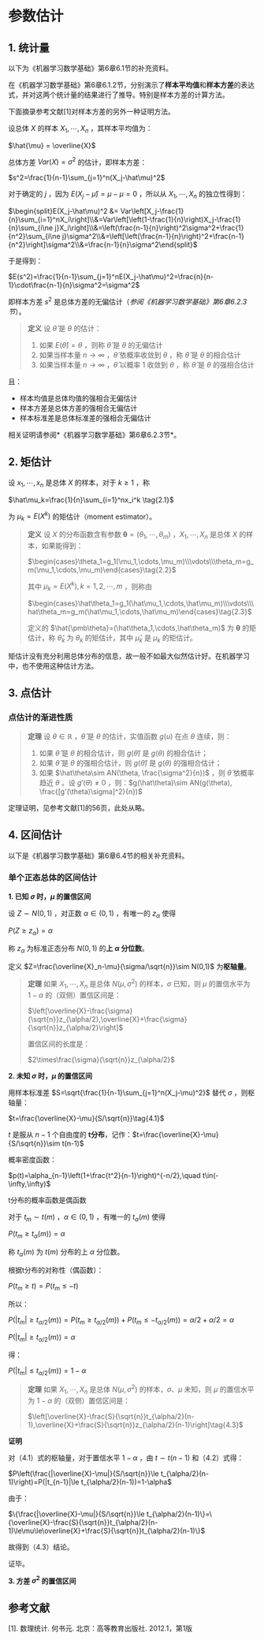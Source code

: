 # 参数估计



## 1. 统计量

以下为《机器学习数学基础》第6章6.1节的补充资料。

在《机器学习数学基础》第6章6.1.2节，分别演示了**样本平均值**和**样本方差**的表达式，并对这两个统计量的结果进行了推导。特别是样本方差的计算方法。

下面摘录参考文献[1]对样本方差的另外一种证明方法。

设总体 $X$ 的样本 $X_1,\cdots,X_n$ ，其样本平均值为：

$\hat{\mu} = \overline{X}$

总体方差 $Var(X)=\sigma^2$ 的估计，即样本方差：

$s^2=\frac{1}{n-1}\sum_{j=1}^n(X_j-\hat\mu)^2$

对于确定的 $j$ ，因为 $E(X_j-\hat\mu)=\mu-\mu=0$ ，所以从 $X_1,\cdots,X_n$ 的独立性得到：

$\begin{split}E(X_j-\hat\mu)^2 &= Var\left[X_j-\frac{1}{n}\sum_{i=1}^nX_i\right]\\&=Var\left[\left(1-\frac{1}{n}\right)X_j-\frac{1}{n}\sum_{i\ne j}X_i\right]\\&=\left(\frac{n-1}{n}\right)^2\sigma^2+\frac{1}{n^2}\sum_{i\ne j}\sigma^2\\&=\left[\left(\frac{n-1}{n}\right)^2+\frac{n-1}{n^2}\right]\sigma^2\\&=\frac{n-1}{n}\sigma^2\end{split}$

于是得到：

$E(s^2)=\frac{1}{n-1}\sum_{j=1}^nE(X_j-\hat\mu)^2=\frac{n}{n-1}\cdot\frac{n-1}{n}\sigma^2=\sigma^2$

即样本方差 $s^2$ 是总体方差的无偏估计（*参阅《机器学习数学基础》第6章6.2.3节*）。

> **定义**    设 $\hat\theta$ 是 $\theta$ 的估计：
>
> 1. 如果 $E(\hat\theta)=\theta$ ，则称 $\hat\theta$ 是 $\theta$ 的无偏估计
> 2. 如果当样本量 $n\to\infty$ ，$\hat\theta$ 依概率收敛到 $\theta$ ，称 $\hat\theta$ 是 $\theta$ 的相合估计
> 3. 如果当样本量 $n\to\infty$ ，$\hat\theta$ 以概率 $1$ 收敛到 $\theta$ ，称 $\hat\theta$ 是 $\theta$ 的强相合估计

且：

- 样本均值是总体均值的强相合无偏估计
- 样本方差是总体方差的强相合无偏估计
- 样本标准差是总体标准差的强相合无偏估计

相关证明请参阅*《机器学习数学基础》第6章6.2.3节*。

## 2. 矩估计

设 $x_1,\cdots,x_n$ 是总体 $X$ 的样本，对于 $k\ge1$ ，称 

$\hat\mu_k=\frac{1}{n}\sum_{i=1}^nx_i^k \tag{2.1}$

为 $\mu_k=E(X^k)$ 的矩估计（moment estimator）。

> **定义**    设 $X$ 的分布函数含有参数 $\pmb\theta=(\theta_1,\cdots,\theta_m)$ ，$X_1,\cdots,X_n$ 是总体 $X$ 的样本，如果能得到：
>
> $\begin{cases}\theta_1=g_1(\mu_1,\cdots,\mu_m)\\\vdots\\\theta_m=g_m(\mu_1,\cdots,\mu_m)\end{cases}\tag{2.2}$
>
> 其中 $\mu_k=E(X^k),k=1,2,\cdots,m$ ，则称由
>
> $\begin{cases}\hat\theta_1=g_1(\hat\mu_1,\cdots,\hat\mu_m)\\\vdots\\\hat\theta_m=g_m(\hat\mu_1,\cdots,\hat\mu_m)\end{cases}\tag{2.3}$
>
> 定义的 $\hat{\pmb\theta}=(\hat\theta_1,\cdots,\hat\theta_m)$ 为 $\pmb\theta$ 的矩估计，称 $\hat\theta_k$ 为 $\theta_k$ 的矩估计，其中 $\hat\mu_k$ 是 $\mu_k$ 的矩估计。

矩估计没有充分利用总体分布的信息，故一般不如最大似然估计好。在机器学习中，也不使用这种估计方法。

## 3. 点估计



### 点估计的渐进性质

> **定理**    设 $\theta\in\mathbb{R}$ ，$\hat\theta$ 是 $\theta$ 的估计，实值函数 $g(u)$ 在点 $\theta$ 连续，则：
>
> 1. 如果 $\hat\theta$ 是 $\theta$ 的相合估计，则 $g(\hat\theta)$ 是 $g(\theta)$ 的相合估计；
> 2. 如果 $\hat\theta$ 是 $\theta$ 的强相合估计，则 $g(\hat\theta)$ 是 $g(\theta)$ 的强相合估计；
> 3. 如果 $\hat\theta\sim AN(\theta, \frac{\sigma^2}{n})$ ，则 $\hat\theta$ 依概率趋近 $\theta$ 。设 $g'(\theta)\ne0$ ，则：$g(\hat\theta)\sim AN(g(\theta), \frac{[g'(\theta)\sigma]^2}{n})$

定理证明，见参考文献[1]的56页，此处从略。



## 4. 区间估计

以下是《机器学习数学基础》第6章6.4节的相关补充资料。

### 单个正态总体的区间估计

**1. 已知 $\sigma$ 时，$\mu$ 的置信区间**

设 $Z\sim N(0,1)$ ，对正数 $\alpha\in(0,1)$ ，有唯一的 $z_{\alpha}$ 使得

$P(Z\ge z_{\alpha}) = \alpha$

称 $z_{\alpha}$ 为标准正态分布 $N(0,1)$ 的**上 $\alpha$ 分位数**。

定义 $Z=\frac{\overline{X}_n-\mu}{\sigma/\sqrt{n}}\sim N(0,1)$ 为**枢轴量**。

> **定理**    如果 $X_1,\cdots,X_n$ 是总体 $N(\mu,\sigma^2)$ 的样本，$\sigma$ 已知，则 $\mu$ 的置信水平为 $1-\alpha$ 的（双侧）置信区间是：
>
> $\left[\overline{X}-\frac{\sigma}{\sqrt{n}}z_{\alpha/2},\overline{X}+\frac{\sigma}{\sqrt{n}}z_{\alpha/2}\right]$
>
> 置信区间的长度是：
>
> $2\times\frac{\sigma}{\sqrt{n}}z_{\alpha/2}$

**2. 未知 $\sigma$ 时，$\mu$ 的置信区间**

用样本标准差 $S=\sqrt{\frac{1}{n-1}\sum_{j=1}^n(X_j-\mu)^2}$ 替代 $\sigma$ ，则枢轴量：

$t=\frac{\overline{X}-\mu}{S/\sqrt{n}}\tag{4.1}$

$t$ 是服从 $n-1$ 个自由度的 **t分布**，记作：$t=\frac{\overline{X}-\mu}{S/\sqrt{n}}\sim t(n-1)$

概率密度函数：

$p(t)=\alpha_{n-1}\left(1+\frac{t^2}{n-1}\right)^{-n/2},\quad t\in(-\infty,\infty)$

t分布的概率函数是偶函数

对于 $t_m\sim t(m)$ ，$\alpha\in(0,1)$ ，有唯一的 $t_{\alpha}(m)$ 使得

$P(t_m\ge t_{\alpha}(m))=\alpha$

称 $t_{\alpha}(m)$ 为 $t(m)$ 分布的上 $\alpha$ 分位数。

根据t分布的对称性（偶函数）：

$P(t_m\ge t)=P(t_m\le -t)$

所以：

$P(|t_m|\ge t_{\alpha/2}(m))=P(t_m\ge t_{\alpha/2}(m))+P(t_m\le -t_{\alpha/2}(m))=\alpha/2+\alpha/2=\alpha$

$P(|t_m|\ge t_{\alpha/2}(m))=\alpha$

得：

$P(|t_m|\le t_{\alpha/2}(m))=1-\alpha \tag{4.2}$

> **定理**    如果 $X_1,\cdots,X_n$ 是总体 $N(\mu,\sigma^2)$ 的样本，$\sigma、\mu$ 未知，则 $\mu$ 的置信水平为 $1-\alpha$ 的（双侧）置信区间是：
>
> $\left[\overline{X}-\frac{S}{\sqrt{n}}t_{\alpha/2}(n-1),\overline{X}+\frac{S}{\sqrt{n}}z_{\alpha/2}(n-1)\right]\tag{4.3}$

**证明**

对（4.1）式的枢轴量，对于置信水平 $1-\alpha$ ，由 $t\sim t(n-1)$ 和（4.2）式得：

$P\left(\frac{|\overline{X}-\mu|}{S/\sqrt{n}}\le t_{\alpha/2}(n-1)\right)=P(|t_{n-1}|\le  t_{\alpha/2}(n-1))=1-\alpha$

由于：

$\{\frac{|\overline{X}-\mu|}{S/\sqrt{n}}\le t_{\alpha/2}(n-1)\}=\{\overline{X}-\frac{S}{\sqrt{n}}t_{\alpha/2}(n-1)\le\mu\le\overline{X}+\frac{S}{\sqrt{n}}t_{\alpha/2}(n-1)\}$

故得到（4.3）结论。

证毕。

**3. 方差 $\sigma^2$ 的置信区间**



## 参考文献

[1]. 数理统计. 何书元. 北京：高等教育出版社. 2012.1，第1版